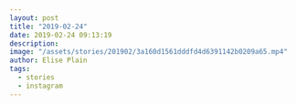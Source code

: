 ```yaml
---
layout: post
title: "2019-02-24"
date: 2019-02-24 09:13:19
description: 
image: "/assets/stories/201902/3a160d1561dddfd4d6391142b0209a65.mp4"
author: Elise Plain
tags: 
  - stories
  - instagram
---
```



<p></p>
